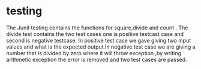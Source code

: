 # testing
The Junit testing contains the functions for square,divide and count .
The divide test contains the two test cases one is positive testcast case and second is negative testcase. In positive test case we gave giving two input values and what is the expected output.In negative test case we are giving a number that is divided by zero where it will throw exception ,by writing arithmetic exception the error is removed and two test cases are passed.
